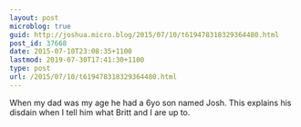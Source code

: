 ```yaml
---
layout: post
microblog: true
guid: http://joshua.micro.blog/2015/07/10/t619478318329364480.html
post_id: 37668
date: 2015-07-10T23:08:35+1100
lastmod: 2019-07-30T17:41:30+1100
type: post
url: /2015/07/10/t619478318329364480.html
---
```

When my dad was my age he had a 6yo son named Josh. This explains his disdain when I tell him what Britt and I are up to.
